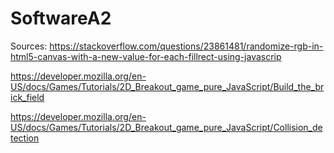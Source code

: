 # SoftwareA2
Sources: https://stackoverflow.com/questions/23861481/randomize-rgb-in-html5-canvas-with-a-new-value-for-each-fillrect-using-javascrip

https://developer.mozilla.org/en-US/docs/Games/Tutorials/2D_Breakout_game_pure_JavaScript/Build_the_brick_field

https://developer.mozilla.org/en-US/docs/Games/Tutorials/2D_Breakout_game_pure_JavaScript/Collision_detection
